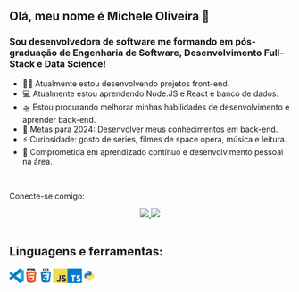 ## Olá, meu nome é Michele Oliveira 👋

### Sou desenvolvedora de software me formando em pós-graduação de Engenharia de Software, Desenvolvimento Full-Stack e Data Science!

- 👩‍🎓  Atualmente estou desenvolvendo projetos front-end.
- 💻 Atualmente estou aprendendo Node.JS e React e banco de dados.
- 🛸 Estou procurando melhorar minhas habilidades de desenvolvimento e aprender back-end.
- 🚀 Metas para 2024: Desenvolver meus conhecimentos em back-end.
- ⚡ Curiosidade: gosto de séries, filmes de space opera, música e leitura.
- 🌱 Comprometida em aprendizado contínuo e desenvolvimento pessoal na área.

<br />

Conecte-se comigo:
<div align="center">
<a target="_blank" href="https://www.linkedin.com/in/michele-oliveira-novais/" target="_blank">
    <img src="https://img.shields.io/badge/LinkedIn-307cc5?style=for-the-badge&logo=linkedin&logoColor=white&color=004182"/>
</a>
<a href="mailto:micheleoliveiranovais24@gmail.com">
  <img src="https://img.shields.io/badge/-Gmail-%23333?style=for-the-badge&logo=gmail&logoColor=white" target="_blank">
</a>
</div>
<br />

## Linguagens e ferramentas:

<img align="left" alt="Visual Studio Code" title="Visual Studio Code" width="26px" src="https://raw.githubusercontent.com/github/explore/80688e429a7d4ef2fca1e82350fe8e3517d3494d/topics/visual-studio-code/visual-studio-code.png" />
<img align="left" alt="HTML5" title="HTML" width="26px" src="https://raw.githubusercontent.com/github/explore/80688e429a7d4ef2fca1e82350fe8e3517d3494d/topics/html/html.png" />
<img align="left" alt="CSS3" title="CSS" width="26px" src="https://raw.githubusercontent.com/github/explore/80688e429a7d4ef2fca1e82350fe8e3517d3494d/topics/css/css.png" />
<img align="left" alt="JavaScript" title="JavaScript" width="26px" src="https://raw.githubusercontent.com/github/explore/80688e429a7d4ef2fca1e82350fe8e3517d3494d/topics/javascript/javascript.png" />
<img align="left" alt="TypeScript" title="TypeScript" width="26px" src="https://raw.githubusercontent.com/github/explore/80688e429a7d4ef2fca1e82350fe8e3517d3494d/topics/typescript/typescript.png" />
<img align="left" alt="Python" title="Python" width="26px" src="https://raw.githubusercontent.com/github/explore/80688e429a7d4ef2fca1e82350fe8e3517d3494d/topics/python/python.png" />


<br />

